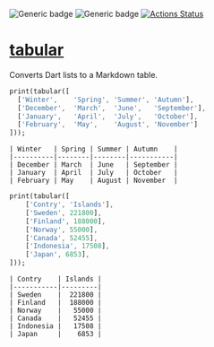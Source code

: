 ![Generic badge](https://img.shields.io/badge/status-draft-red.svg)
![Generic badge](https://img.shields.io/badge/tested_on-VM_|_JS-blue.svg)
[![Actions Status](https://github.com/rtmigo/tabular/workflows/unittest/badge.svg?branch=master)](https://github.com/rtmigo/tabular/actions)

# [tabular](https://github.com/rtmigo/tabular)

Converts Dart lists to a Markdown table.

``` dart
print(tabular([
  ['Winter',    'Spring', 'Summer', 'Autumn'],
  ['December',  'March',  'June',   'September'],
  ['January',   'April',  'July',   'October'],
  ['February',  'May',    'August', 'November']
]));
```
``` text
| Winter   | Spring | Summer | Autumn    |
|----------|--------|--------|-----------|
| December | March  | June   | September |
| January  | April  | July   | October   |
| February | May    | August | November  |
```

``` dart
print(tabular([
    ['Contry', 'Islands'],
    ['Sweden', 221800],
    ['Finland', 188000],
    ['Norway', 55000],
    ['Canada', 52455],
    ['Indonesia', 17508],
    ['Japan', 6853],
]));
```

``` text
| Contry    | Islands |
|-----------|---------|
| Sweden    |  221800 |
| Finland   |  188000 |
| Norway    |   55000 |
| Canada    |   52455 |
| Indonesia |   17508 |
| Japan     |    6853 |
```